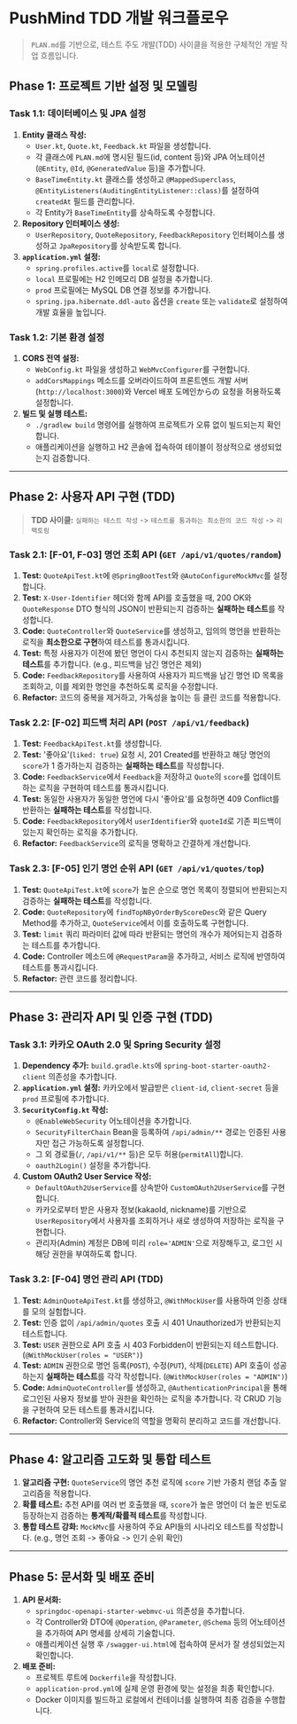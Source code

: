 # PushMind TDD 개발 워크플로우

> `PLAN.md`를 기반으로, 테스트 주도 개발(TDD) 사이클을 적용한 구체적인 개발 작업 흐름입니다.

## Phase 1: 프로젝트 기반 설정 및 모델링

### Task 1.1: 데이터베이스 및 JPA 설정
1.  **Entity 클래스 작성:**
    - `User.kt`, `Quote.kt`, `Feedback.kt` 파일을 생성합니다.
    - 각 클래스에 `PLAN.md`에 명시된 필드(id, content 등)와 JPA 어노테이션(`@Entity`, `@Id`, `@GeneratedValue` 등)을 추가합니다.
    - `BaseTimeEntity.kt` 클래스를 생성하고 `@MappedSuperclass`, `@EntityListeners(AuditingEntityListener::class)`를 설정하여 `createdAt` 필드를 관리합니다.
    - 각 Entity가 `BaseTimeEntity`를 상속하도록 수정합니다.
2.  **Repository 인터페이스 생성:**
    - `UserRepository`, `QuoteRepository`, `FeedbackRepository` 인터페이스를 생성하고 `JpaRepository`를 상속받도록 합니다.
3.  **`application.yml` 설정:**
    - `spring.profiles.active`를 `local`로 설정합니다.
    - `local` 프로필에는 H2 인메모리 DB 설정을 추가합니다.
    - `prod` 프로필에는 MySQL DB 연결 정보를 추가합니다.
    - `spring.jpa.hibernate.ddl-auto` 옵션을 `create` 또는 `validate`로 설정하여 개발 효율을 높입니다.

### Task 1.2: 기본 환경 설정
1.  **CORS 전역 설정:**
    - `WebConfig.kt` 파일을 생성하고 `WebMvcConfigurer`를 구현합니다.
    - `addCorsMappings` 메소드를 오버라이드하여 프론트엔드 개발 서버(`http://localhost:3000`)와 Vercel 배포 도메인からの 요청을 허용하도록 설정합니다.
2.  **빌드 및 실행 테스트:**
    - `./gradlew build` 명령어를 실행하여 프로젝트가 오류 없이 빌드되는지 확인합니다.
    - 애플리케이션을 실행하고 H2 콘솔에 접속하여 테이블이 정상적으로 생성되었는지 검증합니다.

---

## Phase 2: 사용자 API 구현 (TDD)

> **TDD 사이클:** `실패하는 테스트 작성` -> `테스트를 통과하는 최소한의 코드 작성` -> `리팩토링`

### Task 2.1: [F-01, F-03] 명언 조회 API (`GET /api/v1/quotes/random`)
1.  **Test:** `QuoteApiTest.kt`에 `@SpringBootTest`와 `@AutoConfigureMockMvc`를 설정합니다.
2.  **Test:** `X-User-Identifier` 헤더와 함께 API를 호출했을 때, 200 OK와 `QuoteResponse` DTO 형식의 JSON이 반환되는지 검증하는 **실패하는 테스트**를 작성합니다.
3.  **Code:** `QuoteController`와 `QuoteService`를 생성하고, 임의의 명언을 반환하는 로직을 **최소한으로 구현**하여 테스트를 통과시킵니다.
4.  **Test:** 특정 사용자가 이전에 봤던 명언이 다시 추천되지 않는지 검증하는 **실패하는 테스트**를 추가합니다. (e.g., 피드백을 남긴 명언은 제외)
5.  **Code:** `FeedbackRepository`를 사용하여 사용자가 피드백을 남긴 명언 ID 목록을 조회하고, 이를 제외한 명언을 추천하도록 로직을 수정합니다.
6.  **Refactor:** 코드의 중복을 제거하고, 가독성을 높이는 등 클린 코드를 적용합니다.

### Task 2.2: [F-02] 피드백 처리 API (`POST /api/v1/feedback`)
1.  **Test:** `FeedbackApiTest.kt`를 생성합니다.
2.  **Test:** '좋아요'(`liked: true`) 요청 시, 201 Created를 반환하고 해당 명언의 `score`가 1 증가하는지 검증하는 **실패하는 테스트**를 작성합니다.
3.  **Code:** `FeedbackService`에서 `Feedback`을 저장하고 `Quote`의 `score`를 업데이트하는 로직을 구현하여 테스트를 통과시킵니다.
4.  **Test:** 동일한 사용자가 동일한 명언에 다시 '좋아요'를 요청하면 409 Conflict를 반환하는 **실패하는 테스트**를 작성합니다.
5.  **Code:** `FeedbackRepository`에서 `userIdentifier`와 `quoteId`로 기존 피드백이 있는지 확인하는 로직을 추가합니다.
6.  **Refactor:** `FeedbackService`의 로직을 명확하고 간결하게 개선합니다.

### Task 2.3: [F-05] 인기 명언 순위 API (`GET /api/v1/quotes/top`)
1.  **Test:** `QuoteApiTest.kt`에 `score`가 높은 순으로 명언 목록이 정렬되어 반환되는지 검증하는 **실패하는 테스트**를 작성합니다.
2.  **Code:** `QuoteRepository`에 `findTopNByOrderByScoreDesc`와 같은 Query Method를 추가하고, `QuoteService`에서 이를 호출하도록 구현합니다.
3.  **Test:** `limit` 쿼리 파라미터 값에 따라 반환되는 명언의 개수가 제어되는지 검증하는 테스트를 추가합니다.
4.  **Code:** Controller 메소드에 `@RequestParam`을 추가하고, 서비스 로직에 반영하여 테스트를 통과시킵니다.
5.  **Refactor:** 관련 코드를 정리합니다.

---

## Phase 3: 관리자 API 및 인증 구현 (TDD)

### Task 3.1: 카카오 OAuth 2.0 및 Spring Security 설정
1.  **Dependency 추가:** `build.gradle.kts`에 `spring-boot-starter-oauth2-client` 의존성을 추가합니다.
2.  **`application.yml` 설정:** 카카오에서 발급받은 `client-id`, `client-secret` 등을 `prod` 프로필에 추가합니다.
3.  **`SecurityConfig.kt` 작성:**
    - `@EnableWebSecurity` 어노테이션을 추가합니다.
    - `SecurityFilterChain` Bean을 등록하여 `/api/admin/**` 경로는 인증된 사용자만 접근 가능하도록 설정합니다.
    - 그 외 경로들(`/`, `/api/v1/**` 등)은 모두 허용(`permitAll`)합니다.
    - `oauth2Login()` 설정을 추가합니다.
4.  **Custom OAuth2 User Service 작성:**
    - `DefaultOAuth2UserService`를 상속받아 `CustomOAuth2UserService`를 구현합니다.
    - 카카오로부터 받은 사용자 정보(kakaoId, nickname)를 기반으로 `UserRepository`에서 사용자를 조회하거나 새로 생성하여 저장하는 로직을 구현합니다.
    - 관리자(Admin) 계정은 DB에 미리 `role='ADMIN'`으로 저장해두고, 로그인 시 해당 권한을 부여하도록 합니다.

### Task 3.2: [F-04] 명언 관리 API (TDD)
1.  **Test:** `AdminQuoteApiTest.kt`를 생성하고, `@WithMockUser`를 사용하여 인증 상태를 모의 실험합니다.
2.  **Test:** 인증 없이 `/api/admin/quotes` 호출 시 401 Unauthorized가 반환되는지 테스트합니다.
3.  **Test:** `USER` 권한으로 API 호출 시 403 Forbidden이 반환되는지 테스트합니다. (`@WithMockUser(roles = "USER")`)
4.  **Test:** `ADMIN` 권한으로 명언 등록(`POST`), 수정(`PUT`), 삭제(`DELETE`) API 호출이 성공하는지 **실패하는 테스트**를 각각 작성합니다. (`@WithMockUser(roles = "ADMIN")`)
5.  **Code:** `AdminQuoteController`를 생성하고, `@AuthenticationPrincipal`을 통해 로그인된 사용자 정보를 받아 권한을 확인하는 로직을 추가합니다. 각 CRUD 기능을 구현하여 모든 테스트를 통과시킵니다.
6.  **Refactor:** Controller와 Service의 역할을 명확히 분리하고 코드를 개선합니다.

---

## Phase 4: 알고리즘 고도화 및 통합 테스트

1.  **알고리즘 구현:** `QuoteService`의 명언 추천 로직에 `score` 기반 가중치 랜덤 추출 알고리즘을 적용합니다.
2.  **확률 테스트:** 추천 API를 여러 번 호출했을 때, `score`가 높은 명언이 더 높은 빈도로 등장하는지 검증하는 **통계적/확률적 테스트**를 작성합니다.
3.  **통합 테스트 강화:** `MockMvc`를 사용하여 주요 API들의 시나리오 테스트를 작성합니다. (e.g., 명언 조회 -> 좋아요 -> 인기 순위 확인)

---

## Phase 5: 문서화 및 배포 준비

1.  **API 문서화:**
    - `springdoc-openapi-starter-webmvc-ui` 의존성을 추가합니다.
    - 각 Controller와 DTO에 `@Operation`, `@Parameter`, `@Schema` 등의 어노테이션을 추가하여 API 명세를 상세히 기술합니다.
    - 애플리케이션 실행 후 `/swagger-ui.html`에 접속하여 문서가 잘 생성되었는지 확인합니다.
2.  **배포 준비:**
    - 프로젝트 루트에 `Dockerfile`을 작성합니다.
    - `application-prod.yml`에 실제 운영 환경에 맞는 설정을 최종 확인합니다.
    - Docker 이미지를 빌드하고 로컬에서 컨테이너를 실행하여 최종 검증을 수행합니다.
